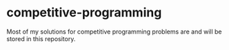 # competitive-programming

Most of my solutions for competitive programming problems are and will be stored in this repository.
